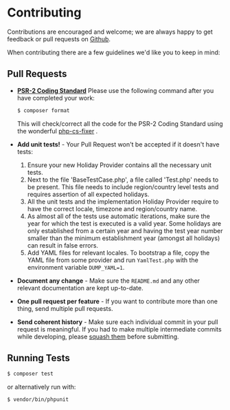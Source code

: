 # Contributing

Contributions are encouraged and welcome; we are always happy to get feedback or pull requests on [Github](https://github.com/azuyalabs/yasumi).

When contributing there are a few guidelines we'd like you to keep in mind:
 
## Pull Requests

- **[PSR-2 Coding Standard](https://github.com/php-fig/fig-standards/blob/master/accepted/PSR-2-coding-style-guide.md)**
  Please use the following command after you have completed your work:
  
  ``` bash
  $ composer format
  ```

  This will check/correct all the code for the PSR-2 Coding Standard using the wonderful [php-cs-fixer](http://cs.sensiolabs.org/) .
  
- **Add unit tests!** - Your Pull Request won't be accepted if it doesn't have tests:

    1. Ensure your new Holiday Provider contains all the necessary unit tests.
    2. Next to the file '<REGIONNAME>BaseTestCase.php', a file called '<REGIONNAME>Test.php' needs to be present. This file
   needs to include region/country level tests and requires assertion of all expected holidays.
    3. All the unit tests and the implementation Holiday Provider require to have the correct locale, timezone and
   region/country name.
    4. As almost all of the tests use automatic iterations, make sure the year for which the test is executed is a valid 
   year. Some holidays are only established from a certain year and having the test year number smaller than the minimum
   establishment year (amongst all holidays) can result in false errors.
    5. Add YAML files for relevant locales. To bootstrap a file, copy the YAML file from some provider and run `YamlTest.php`
   with the environment variable `DUMP_YAML=1`.

- **Document any change** - Make sure the `README.md` and any other relevant documentation are kept up-to-date.

- **One pull request per feature** - If you want to contribute more than one thing, send multiple pull requests.

- **Send coherent history** - Make sure each individual commit in your pull request is meaningful. If you had to make multiple intermediate commits while developing, please [squash them](http://www.git-scm.com/book/en/v2/Git-Tools-Rewriting-History#Changing-Multiple-Commit-Messages) before submitting.


## Running Tests

``` bash
$ composer test
```

or alternatively run with:

``` bash
$ vendor/bin/phpunit
```